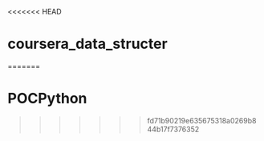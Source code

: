 <<<<<<< HEAD
# coursera_data_structer
=======
# POCPython
>>>>>>> fd71b90219e635675318a0269b844b17f7376352
